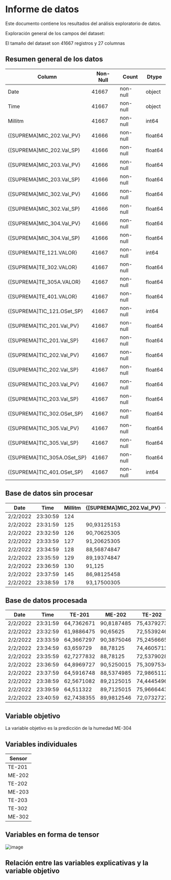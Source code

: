 # Informe de datos

Este documento contiene los resultados del análisis exploratorio de datos.

Exploración general de los campos del dataset:

El tamaño del dataset son 41667 registros y 27 columnas 

## Resumen general de los datos
| Column                          | Non-Null | Count    | Dtype   |
| ------------------------------- | -------- | -------- | ------- |
| Date                            | 41667    | non-null | object  |
| Time                            | 41667    | non-null | object  |
| Millitm                         | 41667    | non-null | int64   |
| {\[SUPREMA\]MIC\_202.Val\_PV}   | 41666    | non-null | float64 |
| {\[SUPREMA\]MIC\_202.Val\_SP}   | 41666    | non-null | float64 |
| {\[SUPREMA\]MIC\_203.Val\_PV}   | 41666    | non-null | float64 |
| {\[SUPREMA\]MIC\_203.Val\_SP}   | 41666    | non-null | float64 |
| {\[SUPREMA\]MIC\_302.Val\_PV}   | 41666    | non-null | float64 |
| {\[SUPREMA\]MIC\_302.Val\_SP}   | 41666    | non-null | float64 |
| {\[SUPREMA\]MIC\_304.Val\_PV}   | 41666    | non-null | float64 |
| {\[SUPREMA\]MIC\_304.Val\_SP}   | 41666    | non-null | float64 |
| {\[SUPREMA\]TE\_121.VALOR}      | 41667    | non-null | int64   |
| {\[SUPREMA\]TE\_302.VALOR}      | 41667    | non-null | float64 |
| {\[SUPREMA\]TE\_305A.VALOR}     | 41667    | non-null | float64 |
| {\[SUPREMA\]TE\_401.VALOR}      | 41667    | non-null | float64 |
| {\[SUPREMA\]TIC\_121.OSet\_SP}  | 41667    | non-null | int64   |
| {\[SUPREMA\]TIC\_201.Val\_PV}   | 41667    | non-null | float64 |
| {\[SUPREMA\]TIC\_201.Val\_SP}   | 41667    | non-null | float64 |
| {\[SUPREMA\]TIC\_202.Val\_PV}   | 41667    | non-null | float64 |
| {\[SUPREMA\]TIC\_202.Val\_SP}   | 41667    | non-null | float64 |
| {\[SUPREMA\]TIC\_203.Val\_PV}   | 41667    | non-null | float64 |
| {\[SUPREMA\]TIC\_203.Val\_SP}   | 41667    | non-null | float64 |
| {\[SUPREMA\]TIC\_302.OSet\_SP}  | 41667    | non-null | float64 |
| {\[SUPREMA\]TIC\_305.Val\_PV}   | 41667    | non-null | float64 |
| {\[SUPREMA\]TIC\_305.Val\_SP}   | 41667    | non-null | float64 |
| {\[SUPREMA\]TIC\_305A.OSet\_SP} | 41667    | non-null | float64 |
| {\[SUPREMA\]TIC\_401.OSet\_SP}  | 41667    | non-null | int64   |

## Base de datos sin procesar
| Date     | Time     | Millitm | {\[SUPREMA\]MIC\_202.Val\_PV} | {\[SUPREMA\]MIC\_202.Val\_SP} | {\[SUPREMA\]MIC\_203.Val\_PV} | {\[SUPREMA\]MIC\_203.Val\_SP} | {\[SUPREMA\]MIC\_302.Val\_PV} | {\[SUPREMA\]MIC\_302.Val\_SP} | {\[SUPREMA\]MIC\_304.Val\_PV} | {\[SUPREMA\]MIC\_304.Val\_SP} | {\[SUPREMA\]TE\_121.VALOR} | {\[SUPREMA\]TE\_302.VALOR} | {\[SUPREMA\]TE\_305A.VALOR} | {\[SUPREMA\]TE\_401.VALOR} | {\[SUPREMA\]TIC\_121.OSet\_SP} | {\[SUPREMA\]TIC\_201.Val\_PV} | {\[SUPREMA\]TIC\_201.Val\_SP} | {\[SUPREMA\]TIC\_202.Val\_PV} | {\[SUPREMA\]TIC\_202.Val\_SP} | {\[SUPREMA\]TIC\_203.Val\_PV} | {\[SUPREMA\]TIC\_203.Val\_SP} | {\[SUPREMA\]TIC\_302.OSet\_SP} | {\[SUPREMA\]TIC\_305.Val\_PV} | {\[SUPREMA\]TIC\_305.Val\_SP} | {\[SUPREMA\]TIC\_305A.OSet\_SP} | {\[SUPREMA\]TIC\_401.OSet\_SP} |
| -------- | -------- | ------- | ----------------------------- | ----------------------------- | ----------------------------- | ----------------------------- | ----------------------------- | ----------------------------- | ----------------------------- | ----------------------------- | -------------------------- | -------------------------- | --------------------------- | -------------------------- | ------------------------------ | ----------------------------- | ----------------------------- | ----------------------------- | ----------------------------- | ----------------------------- | ----------------------------- | ------------------------------ | ----------------------------- | ----------------------------- | ------------------------------- | ------------------------------ |
| 2/2/2022 | 23:30:59 | 124     |                               |                               |                               |                               |                               |                               |                               |                               | 32                         | 79,98822021                | 71,71875                    | 32,24203491                | 31                             | 64,36672974                   | 64,5                          | 73,77160645                   | 74,5                          | 76,5274353                    | 77,5                          | 77                             | 77,50312805                   | 77,19999695                   | 77,53125                        | 31                             |
| 2/2/2022 | 23:31:59 | 125     | 90,93125153                   | 89,69999695                   | 83,08750153                   | 86                            | 69,60625458                   | 69,69999695                   | 77,00624847                   | 77                            | 30                         | 78,65838623                | 72,1875                     | 33,02711487                | 31                             | 64,73626709                   | 64,5                          | 75,85449219                   | 74,5                          | 77,44070435                   | 77,5                          | 77                             | 77,68125153                   | 77,19999695                   | 77,65312958                     | 31                             |
| 2/2/2022 | 23:32:59 | 126     | 90,70625305                   | 89,69999695                   | 82,70000458                   | 86                            | 69,73125458                   | 69,69999695                   | 77,01250458                   | 77                            | 30                         | 79,8119812                 | 72,59062958                 | 33,49176025                | 31                             | 61,98864746                   | 64,5                          | 72,44177246                   | 74,5                          | 76,83184814                   | 77,5                          | 77                             | 77,86875153                   | 77,19999695                   | 77,90625                        | 31                             |
| 2/2/2022 | 23:33:59 | 127     | 91,20625305                   | 89,69999695                   | 82,84999847                   | 86                            | 68,96250153                   | 69,69999695                   | 77,08750153                   | 77                            | 31                         | 80,02026367                | 72,9750061                  | 33,66799927                | 31                             | 64,36672974                   | 64,5                          | 74,5246582                    | 74,5                          | 77,2484436                    | 77,5                          | 77                             | 78,02812958                   | 77,19999695                   | 78,046875                       | 31                             |
| 2/2/2022 | 23:34:59 | 128     | 88,56874847                   | 89,69999695                   | 81,68125153                   | 86                            | 69,72499847                   | 69,69999695                   | 77,10625458                   | 77                            | 31                         | 77,40866089                | 72,33750153                 | 33,92436218                | 31                             | 63,659729                     | 64,5                          | 75,37384033                   | 74,5                          | 77,44070435                   | 77,5                          | 77                             | 77,7093811                    | 77,19999695                   | 77,68125153                     | 31                             |
| 2/2/2022 | 23:35:59 | 129     | 89,19374847                   | 89,69999695                   | 83,25624847                   | 86                            | 69,33750153                   | 69,69999695                   | 76,85625458                   | 77                            | 30                         | 80,69320679                | 70,59375                    | 33,82823181                | 31                             | 62,7277832                    | 64,5                          | 72,42575073                   | 74,5                          | 76,3031311                    | 77,5                          | 77                             | 76,71562958                   | 77,19999695                   | 76,7718811                      | 31                             |
| 2/2/2022 | 23:36:59 | 130     | 91,125                        | 89,69999695                   | 82,48750305                   | 86                            | 69,52500153                   | 69,69999695                   | 76,75624847                   | 77                            | 30                         | 78,7545166                 | 70,4906311                  | 30,38345337                | 31                             | 64,89697266                   | 64,5                          | 75,2456665                    | 74,5                          | 77,3605957                    | 77,5                          | 77                             | 76,8187561                    | 77,19999695                   | 76,828125                       | 31                             |
| 2/2/2022 | 23:37:59 | 145     | 86,98125458                   | 89,69999695                   | 82,11875153                   | 86                            | 69,90625                      | 69,69999695                   | 76,94374847                   | 77                            | 30                         | 77,5848999                 | 70,90312958                 | 31,66522217                | 31                             | 64,5916748                    | 64,5                          | 73,17880249                   | 74,5                          | 76,0307312                    | 77,5                          | 77                             | 77,11875153                   | 77,19999695                   | 77,13750458                     | 31                             |
| 2/2/2022 | 23:38:59 | 178     | 93,17500305                   | 89,69999695                   | 83,08750153                   | 86                            | 69,71875                      | 69,69999695                   | 77,26250458                   | 77                            | 32                         | 79,33132935                | 71,4750061                  | 32,20999146                | 31                             | 62,56710815                   | 64,5                          | 73,88375854                   | 74,5                          | 78,01748657                   | 77,5                          | 77                             | 77,46562958                   | 77,19999695                   | 77,35312653                     | 31                             |
## Base de datos procesada
| Date     | Time     | TE-201     | ME-202     | TE-202     | ME-203     | TE-203     | TE-302     | ME-302     | ME-304     |
| -------- | -------- | ---------- | ---------- | ---------- | ---------- | ---------- | ---------- | ---------- | ---------- |
| 2/2/2022 | 23:31:59 | 64,7362671 | 90,8187485 | 75,4379273 | 82,2062531 | 77,4086609 | 77,3285523 | 69,71875   | 77,4749985 |
| 2/2/2022 | 23:32:59 | 61,9886475 | 90,65625   | 72,5539246 | 81,9562531 | 76,960022  | 79,6838074 | 69,1687546 | 77,4124985 |
| 2/2/2022 | 23:33:59 | 64,3667297 | 90,3875046 | 75,2456665 | 81,8187485 | 76,8638916 | 77,0561829 | 69,3312531 | 77,625     |
| 2/2/2022 | 23:34:59 | 63,659729  | 88,78125   | 74,4605713 | 82,8375015 | 77,6009216 | 79,587677  | 69,0500031 | 77,4937515 |
| 2/2/2022 | 23:35:59 | 62,7277832 | 88,78125   | 72,5379028 | 82,8687515 | 76,3992615 | 77,5368347 | 68,90625   | 77,5250015 |
| 2/2/2022 | 23:36:59 | 64,8969727 | 90,5250015 | 75,3097534 | 83,4437485 | 77,8412476 | 80,6130981 | 69,4875031 | 77,5500031 |
| 2/2/2022 | 23:37:59 | 64,5916748 | 88,5374985 | 72,9865112 | 81,5625    | 76,0948486 | 78,8666687 | 69,3125    | 77,4312515 |
| 2/2/2022 | 23:38:59 | 62,5671082 | 89,2125015 | 74,4445496 | 83,1062546 | 77,5688782 | 78,3699951 | 69,7249985 | 77,1062546 |
| 2/2/2022 | 23:39:59 | 64,511322  | 89,7125015 | 75,9666443 | 82,8562546 | 76,1108704 | 80,2445984 | 69,2437515 | 76,9749985 |
| 2/2/2022 | 23:40:59 | 62,7438355 | 89,9812546 | 72,0732727 | 82,3000031 | 77,3125305 | 77,6329651 | 69,4500046 | 76,8875046 |

## Variable objetivo
La variable objetivo es la predicción de la humedad ME-304 

## Variables individuales
| Sensor |
|--------|
| TE-201 |
| ME-202 |
| TE-202 |
| ME-203 |
| TE-203 |
| TE-302 |
| ME-302 |

## Variables en forma de tensor

![image](https://user-images.githubusercontent.com/44857719/171312723-bbf81015-003a-4f1d-8b36-d7fbe2ac2dc7.png)

## Relación entre las variables explicativas y la variable objetivo


